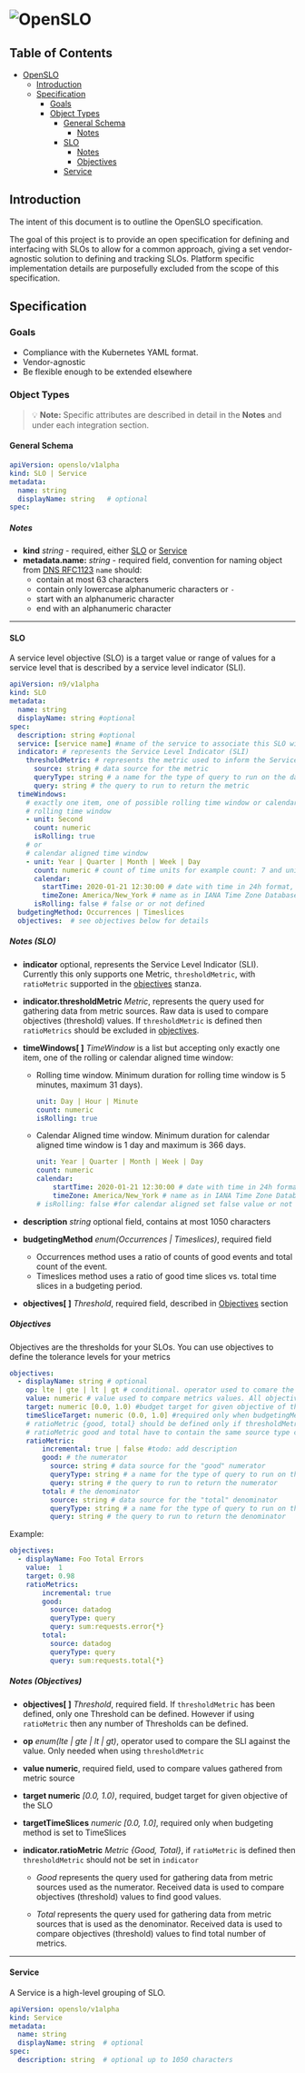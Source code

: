 # ![ OpenSLO ](images/openslo.png)

## Table of Contents

- [OpenSLO](#openslo)
  - [Introduction](#introduction)
  - [Specification](#specification)
    - [Goals](#goals)
    - [Object Types](#object-types)
      - [General Schema](#general-schema)
        - [Notes](#notes)
      - [SLO](#slo)
        - [Notes](#notes-1)
        - [Objectives](#objectives)
      - [Service](#service)

## Introduction

The intent of this document is to outline the OpenSLO specification.

The goal of this project is to provide an open specification for defining and
interfacing with SLOs to allow for a common approach, giving a set vendor-agnostic
solution to defining and tracking SLOs. Platform specific implementation details
are purposefully excluded from the scope of this specification.

## Specification

### Goals

- Compliance with the Kubernetes YAML format.
- Vendor-agnostic
- Be flexible enough to be extended elsewhere

### Object Types

> 💡 **Note:** Specific attributes are described in detail in the **Notes** and
> under each integration section.

#### General Schema

```yaml
apiVersion: openslo/v1alpha
kind: SLO | Service
metadata:
  name: string
  displayName: string   # optional
spec:
```

##### Notes

- **kind** *string* - required, either [SLO](#slo) or [Service](#service)
- **metadata.name:** *string* - required field, convention for naming object from
  [DNS RFC1123](https://kubernetes.io/docs/concepts/overview/working-with-objects/names/#names)
  `name` should:
  - contain at most 63 characters
  - contain only lowercase alphanumeric characters or `-`
  - start with an alphanumeric character
  - end with an alphanumeric character

---

#### SLO

A service level objective (SLO) is a target value or range of values for
a service level that is described by a service level indicator (SLI).

```yaml
apiVersion: n9/v1alpha
kind: SLO
metadata:
  name: string
  displayName: string #optional
spec:
  description: string #optional
  service: [service name] #name of the service to associate this SLO with
  indicator: # represents the Service Level Indicator (SLI)
    thresholdMetric: # represents the metric used to inform the Service Level Object in the objectives stanza
      source: string # data source for the metric
      queryType: string # a name for the type of query to run on the data source
      query: string # the query to run to return the metric
  timeWindows:
    # exactly one item, one of possible rolling time window or calendar aligned
    # rolling time window
    - unit: Second
      count: numeric
      isRolling: true
    # or
    # calendar aligned time window
    - unit: Year | Quarter | Month | Week | Day
      count: numeric # count of time units for example count: 7 and unit: Day means 7 days window
      calendar:
        startTime: 2020-01-21 12:30:00 # date with time in 24h format, format without time zone
        timeZone: America/New_York # name as in IANA Time Zone Database
      isRolling: false # false or or not defined
  budgetingMethod: Occurrences | Timeslices
  objectives:  # see objectives below for details
```

##### Notes (SLO)

- **indicator** optional, represents the Service Level Indicator (SLI).
  Currently this only supports one Metric, `thresholdMetric`, with `ratioMetric`
  supported in the [objectives](#objectives) stanza.
- **indicator.thresholdMetric** *Metric*, represents the query used for
  gathering data from metric sources. Raw data is used to compare objectives
  (threshold) values. If `thresholdMetric` is defined then `ratioMetrics`
  should be excluded in [objectives](#objectives).
- **timeWindows\[ \]** *TimeWindow* is a list but accepting only exactly one
  item, one of the rolling or calendar aligned
    time window:
  - Rolling time window. Minimum duration for rolling time window is 5
      minutes, maximum 31 days).

      ```yaml
      unit: Day | Hour | Minute
      count: numeric
      isRolling: true
      ```

  - Calendar Aligned time window. Minimum duration for calendar aligned time
    window is 1 day and maximum is 366 days.

      ```yaml
      unit: Year | Quarter | Month | Week | Day
      count: numeric
      calendar:
          startTime: 2020-01-21 12:30:00 # date with time in 24h format
          timeZone: America/New_York # name as in IANA Time Zone Database
      # isRolling: false #for calendar aligned set false value or not set
      ```

- **description** *string* optional field, contains at most 1050 characters

- **budgetingMethod** *enum(Occurrences \| Timeslices)*, required field
  - Occurrences method uses a ratio of counts of good events and total count of
    the event.
  - Timeslices method uses a ratio of good time slices vs. total time slices in
    a budgeting period.

- **objectives\[ \]** *Threshold*, required field, described in [Objectives](#objectives)
  section

##### Objectives

Objectives are the thresholds for your SLOs. You can use objectives to define
the tolerance levels for your metrics

```yaml
objectives:
  - displayName: string # optional
    op: lte | gte | lt | gt # conditional. operator used to comare the SLI against the value. Only needed when using a thresholdMetric
    value: numeric # value used to compare metrics values. All objectives of the SLO need to have a unique value.
    target: numeric [0.0, 1.0) #budget target for given objective of the SLO
    timeSliceTarget: numeric (0.0, 1.0] #required only when budgetingMethod is set to TimeSlices
    # ratioMetric {good, total} should be defined only if thresholdMetric is not set.
    # ratioMetric good and total have to contain the same source type configuration (for example for prometheus).
    ratioMetric:
        incremental: true | false #todo: add description
        good: # the numerator
          source: string # data source for the "good" numerator
          queryType: string # a name for the type of query to run on the data source
          query: string # the query to run to return the numerator
        total: # the denominator
          source: string # data source for the "total" denominator
          queryType: string # a name for the type of query to run on the data source
          query: string # the query to run to return the denominator
```

Example:

```yaml
objectives:
  - displayName: Foo Total Errors
    value:  1
    target: 0.98
    ratioMetrics:
        incremental: true
        good:
          source: datadog
          queryType: query
          query: sum:requests.error{*}
        total:
          source: datadog
          queryType: query
          query: sum:requests.total{*}
```

##### Notes (Objectives)

- **objectives\[ \]** *Threshold*, required field.  If `thresholdMetric` has
  been defined, only one Threshold can be defined.  However if using `ratioMetric`
  then any number of Thresholds can be defined.

- **op** *enum(lte | gte | lt | gt)*, operator used to compare the SLI against
  the value. Only needed when using `thresholdMetric`

- **value numeric**, required field, used to compare values gathered from
  metric source

- **target numeric** *\[0.0, 1.0)*, required, budget target for given objective
  of the SLO

- **targetTimeSlices** *numeric* *\[0.0, 1.0\]*, required only when budgeting
  method is set to TimeSlices

- **indicator.ratioMetric** *Metric {Good, Total}*, if `ratioMetric` is defined
    then `thresholdMetric` should not be set in `indicator`

  - *Good* represents the query used for gathering data from metric sources used
   as the numerator. Received data is used to compare objectives (threshold)
   values to find good values.

  - *Total* represents the query used for gathering data from metric sources
    that is used as the denominator. Received data is used to compare objectives
    (threshold) values to find total number of metrics.

---

#### Service

A Service is a high-level grouping of SLO.

```yaml
apiVersion: openslo/v1alpha
kind: Service
metadata:
  name: string
  displayName: string  # optional
spec:
  description: string  # optional up to 1050 characters
```
